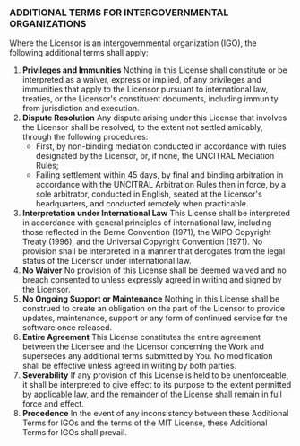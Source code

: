 ### ADDITIONAL TERMS FOR INTERGOVERNMENTAL ORGANIZATIONS 
Where the Licensor is an intergovernmental organization (IGO), the following additional terms shall apply: 
1. **Privileges and Immunities** Nothing in this License shall constitute or be interpreted as a waiver, express or implied, of any privileges and immunities that apply to the Licensor pursuant to international law, treaties, or the Licensor's constituent documents, including immunity from jurisdiction and execution. 
2. **Dispute Resolution** Any dispute arising under this License that involves the Licensor shall be resolved, to the extent not settled amicably, through the following procedures: 
     - First, by non-binding mediation conducted in accordance with rules designated by the Licensor, or, if none, the UNCITRAL Mediation Rules; 
     - Failing settlement within 45 days, by final and binding arbitration in accordance with the UNCITRAL Arbitration Rules then in force, by a sole arbitrator, conducted in English, seated at the Licensor's headquarters, and conducted remotely when practicable. 
3. **Interpretation under International Law** This License shall be interpreted in accordance with general principles of international law, including those reflected in the Berne Convention (1971), the WIPO Copyright Treaty (1996), and the Universal Copyright Convention (1971). No provision shall be interpreted in a manner that derogates from the legal status of the Licensor under international law. 
4. **No Waiver** No provision of this License shall be deemed waived and no breach consented to unless expressly agreed in writing and signed by the Licensor. 
5. **No Ongoing Support or Maintenance** Nothing in this License shall be construed to create an obligation on the part of the Licensor to provide updates, maintenance, support or any form of continued service for the software once released. 
6. **Entire Agreement** This License constitutes the entire agreement between the Licensee and the Licensor concerning the Work and supersedes any additional terms submitted by You. No modification shall be effective unless agreed in writing by both parties. 
7. **Severability** If any provision of this License is held to be unenforceable, it shall be interpreted to give effect to its purpose to the extent permitted by applicable law, and the remainder of the License shall remain in full force and effect. 
8. **Precedence** In the event of any inconsistency between these Additional Terms for IGOs and the terms of the MIT License, these Additional Terms for IGOs shall prevail.
